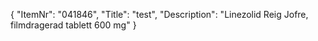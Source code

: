 {
  "ItemNr": "041846",
  "Title": "test",
  "Description": "Linezolid Reig Jofre, filmdragerad tablett 600 mg"
}